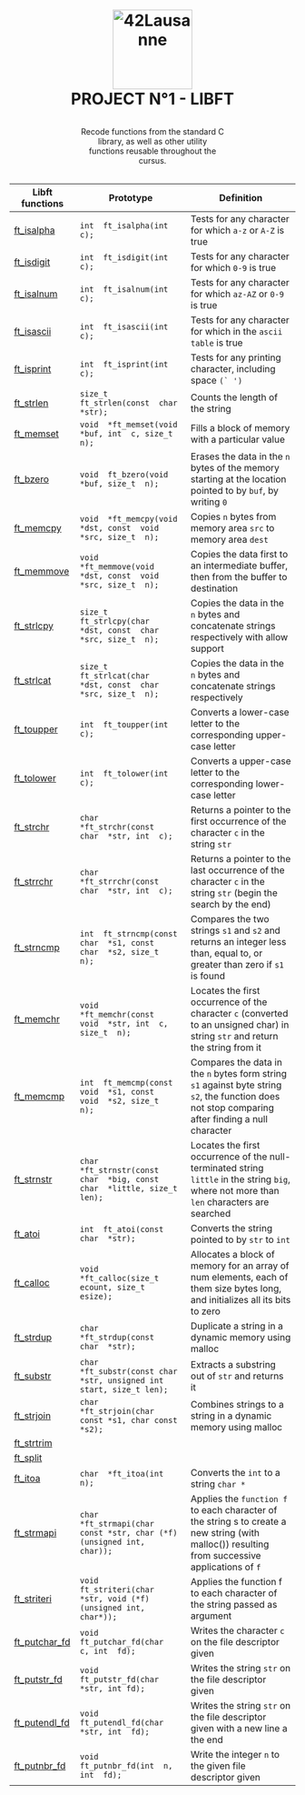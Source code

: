 <h1 align="center">
    <img alt="42Lausanne" title="42Lausanne" src="https://github.com/MarJC5/42Piscine/blob/main/doc/norminette/42_logo.svg" width="140"> </br>
    PROJECT N°1 - LIBFT
    <h4 align="center" style="width: 50%; margin: 2rem auto; font-weight: normal;"> Recode functions from the standard C library, as well as other utility functions reusable throughout the cursus.
    </h4>
</h1>


| Libft functions | Prototype | Definition |
|--|--|--|
| [ft_isalpha](https://github.com/MarJC5/Libft/blob/main/libft/ft_isalpha.c) |```int  ft_isalpha(int  c);```| Tests for any character for which ```a-z``` or ```A-Z``` is true |
| [ft_isdigit](https://github.com/MarJC5/Libft/blob/main/libft/ft_isdigit.c) | ```int  ft_isdigit(int  c);``` | Tests for any character for which ```0-9``` is true |
| [ft_isalnum](https://github.com/MarJC5/Libft/blob/main/libft/ft_isalnum.c) | ```int  ft_isalnum(int  c);``` | Tests for any character for which ```az-AZ``` or ```0-9``` is true |
| [ft_isascii](https://github.com/MarJC5/Libft/blob/main/libft/ft_isascii.c) | ```int  ft_isascii(int  c);``` | Tests for any character for which in the ```ascii table``` is true |
| [ft_isprint](https://github.com/MarJC5/Libft/blob/main/libft/ft_isprint.c) | ```int  ft_isprint(int  c);``` | Tests for any printing character, including space ```(` ')``` |
| [ft_strlen](https://github.com/MarJC5/Libft/blob/main/libft/ft_strlen.c) | ```size_t  ft_strlen(const  char  *str);``` | Counts the length of the string |
| [ft_memset](https://github.com/MarJC5/Libft/blob/main/libft/ft_memset.c) | ```void  *ft_memset(void  *buf, int  c, size_t  n);``` | Fills a block of memory with a particular value |
| [ft_bzero](https://github.com/MarJC5/Libft/blob/main/libft/ft_bzero.c) | ```void  ft_bzero(void  *buf, size_t  n);``` | Erases the data in the ```n``` bytes of the memory starting at the location pointed to by ```buf```, by writing ```0``` |
| [ft_memcpy](https://github.com/MarJC5/Libft/blob/main/libft/ft_memcpy.c) | ```void  *ft_memcpy(void  *dst, const  void  *src, size_t  n);``` | Copies ```n``` bytes from memory area ```src``` to memory area ```dest``` |
| [ft_memmove](https://github.com/MarJC5/Libft/blob/main/libft/ft_memmove.c) | ```void  *ft_memmove(void  *dst, const  void  *src, size_t  n);``` | Copies the data first to an intermediate buffer, then from the buffer to destination |
| [ft_strlcpy](https://github.com/MarJC5/Libft/blob/main/libft/ft_strlcpy.c) | ```size_t  ft_strlcpy(char  *dst, const  char  *src, size_t  n);``` | Copies the data in the ```n``` bytes and concatenate strings respectively with allow support |
| [ft_strlcat](https://github.com/MarJC5/Libft/blob/main/libft/ft_strlcat.c) | ```size_t  ft_strlcat(char  *dst, const  char  *src, size_t  n);``` | Copies the data in the ```n``` bytes and concatenate strings respectively |
| [ft_toupper](https://github.com/MarJC5/Libft/blob/main/libft/ft_toupper.c) | ```int  ft_toupper(int  c);``` | Converts a lower-case letter to the corresponding upper-case letter |
| [ft_tolower](https://github.com/MarJC5/Libft/blob/main/libft/ft_tolower.c) | ```int  ft_tolower(int  c);``` | Converts a upper-case letter to the corresponding lower-case letter |
| [ft_strchr](https://github.com/MarJC5/Libft/blob/main/libft/ft_strchr.c) | ```char  *ft_strchr(const  char  *str, int  c);``` | Returns a pointer to the first occurrence of the character ```c``` in the string ```str``` |
| [ft_strrchr](https://github.com/MarJC5/Libft/blob/main/libft/ft_strrchr.c) | ```char  *ft_strrchr(const  char  *str, int  c);``` | Returns a pointer to the last occurrence of the character ```c``` in the string ```str``` (begin the search by the end) |
| [ft_strncmp](https://github.com/MarJC5/Libft/blob/main/libft/ft_strncmp.c) | ```int  ft_strncmp(const  char  *s1, const  char  *s2, size_t  n);``` | Compares the two strings ```s1``` and ```s2``` and returns an integer less than, equal to, or greater than zero if ```s1``` is found |
| [ft_memchr](https://github.com/MarJC5/Libft/blob/main/libft/ft_memchr.c) | ```void  *ft_memchr(const  void  *str, int  c, size_t  n);``` | Locates the first occurrence of the character ```c``` (converted to an unsigned char) in string ```str``` and return the string from it |
| [ft_memcmp](https://github.com/MarJC5/Libft/blob/main/libft/ft_memcmp.c) | ```int  ft_memcmp(const  void  *s1, const  void  *s2, size_t  n);``` | Compares the data in the ```n``` bytes form string ```s1``` against byte string ```s2```, the function does not stop comparing after finding a null character |
| [ft_strnstr](https://github.com/MarJC5/Libft/blob/main/libft/ft_strnstr.c) | ```char  *ft_strnstr(const  char  *big, const  char  *little, size_t  len);``` | Locates the	first occurrence of the	null-terminated string ```little``` in the string ```big```, where not more than ```len``` characters are searched |
| [ft_atoi](https://github.com/MarJC5/Libft/blob/main/libft/ft_atoi.c) | ```int  ft_atoi(const  char  *str);``` | Converts the string pointed to by ```str``` to ```int``` |
| [ft_calloc](https://github.com/MarJC5/Libft/blob/main/libft/ft_calloc.c) | ```void  *ft_calloc(size_t  ecount, size_t  esize);``` | Allocates a block of memory for an array of num elements, each of them size bytes long, and initializes all its bits to zero |
| [ft_strdup](https://github.com/MarJC5/Libft/blob/main/libft/ft_strdup.c) | ```char  *ft_strdup(const  char  *str);``` | Duplicate a string in a dynamic memory using malloc |
| [ft_substr](https://github.com/MarJC5/Libft/blob/main/libft/ft_substr.c) | ```char	*ft_substr(const char *str, unsigned int start, size_t len);``` | Extracts a substring out of ```str``` and returns it  |
| [ft_strjoin](https://github.com/MarJC5/Libft/blob/main/libft/ft_strjoin.c) | ```char	*ft_strjoin(char const *s1, char const *s2);``` | Combines strings to a string in a dynamic memory using malloc |
| [ft_strtrim](https://github.com/MarJC5/Libft/blob/main/libft/ft_strtrim.c) |  |  |
| [ft_split](https://github.com/MarJC5/Libft/blob/main/libft/ft_split.c) |  |  |
| [ft_itoa](https://github.com/MarJC5/Libft/blob/main/libft/ft_itoa.c) | ```char  *ft_itoa(int  n);``` | Converts the ```int``` to a string ```char *``` |
| [ft_strmapi](https://github.com/MarJC5/Libft/blob/main/libft/ft_strmapi.c) | ```char	*ft_strmapi(char const *str, char (*f)(unsigned int, char));``` | Applies the ```function f``` to each character of the string s to create a new string (with malloc()) resulting from successive applications of ```f``` |
| [ft_striteri](https://github.com/MarJC5/Libft/blob/main/libft/ft_striteri.c) | ```void	ft_striteri(char *str, void (*f)(unsigned int, char*));``` | Applies the function f to each character of the string passed as argument |
| [ft_putchar_fd](https://github.com/MarJC5/Libft/blob/main/libft/ft_putchar_fd.c) | ```void  ft_putchar_fd(char  c, int  fd);``` | Writes the character ```c``` on the file descriptor given |
| [ft_putstr_fd](https://github.com/MarJC5/Libft/blob/main/libft/ft_putstr_fd.c) | ```void	ft_putstr_fd(char *str, int fd);``` | Writes the string ```str``` on the file descriptor given |
| [ft_putendl_fd](https://github.com/MarJC5/Libft/blob/main/libft/ft_putendl_fd.c) | ```void  ft_putendl_fd(char  *str, int  fd);``` | Writes the string ```str``` on the file descriptor given with a new line a the end |
| [ft_putnbr_fd](https://github.com/MarJC5/Libft/blob/main/libft/ft_putnbr_fd.c) | ```void  ft_putnbr_fd(int  n, int  fd);``` | Write the integer ```n``` to the given file descriptor given |
